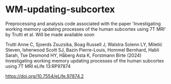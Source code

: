 # WM-updating-subcortex
Preprocessing and analysis code associated with the paper 'Investigating working memory updating processes of the human subcortex using 7T MRI' by Trutti et al. Will be made available soon

Trutti Anne C, Sjoerds Zsuzsika, Boag Russell J, Walstra Solenn LY, Miletić Steven, Isherwood Scott SJ, Bazin Pierre-Louis, Hommel Bernhard, Habli Sarah, Tse Desmond HY, Håberg Asta K, Forstmann Birte (2024) Investigating working memory updating processes of the human subcortex using 7T MRI eLife 13:RP97874

https://doi.org/10.7554/eLife.97874.2
